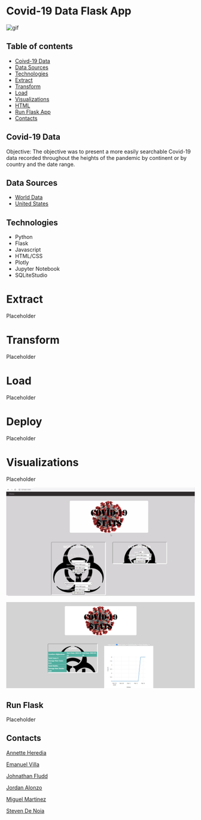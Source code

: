 # Covid-19 Data Flask App

![gif](https://media0.giphy.com/media/TjGV8ni2jC5pj6iY6T/giphy.gif?cid=ecf05e47y9n1wxob6r5xqw6jwu2oos5x0f569mhs87qbj2ne&rid=giphy.gif&ct=g)

## Table of contents

* [Coivd-19 Data](#covid-19-data)
* [Data Sources](#data-sources)
* [Technologies](#technologies)
* [Extract](#extract)
* [Transform](#transform)
* [Load](#load)
* [Visualizations](#visualizations)
* [HTML](#html)
* [Run Flask App](#run-flask)
* [Contacts](#contacts)

## Covid-19 Data

Objective: The objective was to present a more easily searchable Covid-19 data recorded throughout the heights of the pandemic by continent or by country and the date range.

## Data Sources

- [World Data](https://covid19.who.int/data)
- [United States](https://data.cdc.gov/Case-Surveillance/United-States-COVID-19-Cases-and-Deaths-by-State-o/9mfq-cb36)

## Technologies
* Python
* Flask
* Javascript
* HTML/CSS
* Plotly
* Jupyter Notebook
* SQLiteStudio

# Extract

Placeholder

# Transform

Placeholder

# Load

Placeholder
 
# Deploy
 
Placeholder
 
# Visualizations
 
Placeholder

![before?](static/Images/mainpage.PNG)

![after?](static/Images/covid19html.png)

## Run Flask

Placeholder

## Contacts

[Annette Heredia](https://github.com/AnnetteHeredia)

[Emanuel Villa](https://github.com/mannievilla)

[Johnathan Fludd](https://github.com/JohnathanFludd)

[Jordan Alonzo](https://github.com/jalonzoajordan)

[Miguel Martinez](https://github.com/mmtz97)

[Steven De Noia](https://github.com/Stencoss)
